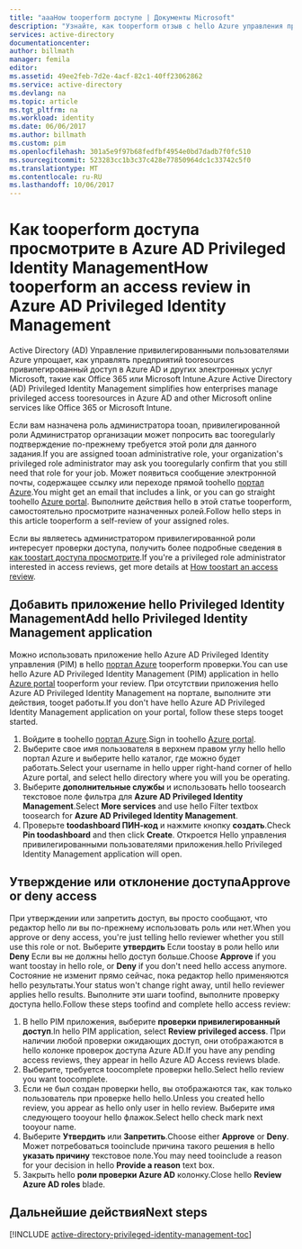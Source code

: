 ```yaml
---
title: "aaaHow tooperform доступе | Документы Microsoft"
description: "Узнайте, как tooperform отзыв с hello Azure управления привилегированными пользователями приложения."
services: active-directory
documentationcenter: 
author: billmath
manager: femila
editor: 
ms.assetid: 49ee2feb-7d2e-4acf-82c1-40ff23062862
ms.service: active-directory
ms.devlang: na
ms.topic: article
ms.tgt_pltfrm: na
ms.workload: identity
ms.date: 06/06/2017
ms.author: billmath
ms.custom: pim
ms.openlocfilehash: 301a5e9f97b68fedfbf4954e0bd7dadb7f0fc510
ms.sourcegitcommit: 523283cc1b3c37c428e77850964dc1c33742c5f0
ms.translationtype: MT
ms.contentlocale: ru-RU
ms.lasthandoff: 10/06/2017
---
```

# <a name="how-tooperform-an-access-review-in-azure-ad-privileged-identity-management"></a><span data-ttu-id="b31ae-103">Как tooperform доступа просмотрите в Azure AD Privileged Identity Management</span><span class="sxs-lookup"><span data-stu-id="b31ae-103">How tooperform an access review in Azure AD Privileged Identity Management</span></span>
<span data-ttu-id="b31ae-104">Active Directory (AD) Управление привилегированными пользователями Azure упрощает, как управлять предприятий tooresources привилегированный доступ в Azure AD и других электронных услуг Microsoft, такие как Office 365 или Microsoft Intune.</span><span class="sxs-lookup"><span data-stu-id="b31ae-104">Azure Active Directory (AD) Privileged Identity Management simplifies how enterprises manage privileged access tooresources in Azure AD and other Microsoft online services like Office 365 or Microsoft Intune.</span></span>  

<span data-ttu-id="b31ae-105">Если вам назначена роль администратора tooan, привилегированной роли Администратор организации может попросить вас tooregularly подтверждение по-прежнему требуется этой роли для данного задания.</span><span class="sxs-lookup"><span data-stu-id="b31ae-105">If you are assigned tooan administrative role, your organization's privileged role administrator may ask you tooregularly confirm that you still need that role for your job.</span></span> <span data-ttu-id="b31ae-106">Может появиться сообщение электронной почты, содержащее ссылку или переходе прямой toohello [портал Azure](https://portal.azure.com).</span><span class="sxs-lookup"><span data-stu-id="b31ae-106">You might get an email that includes a link, or you can go straight toohello [Azure portal](https://portal.azure.com).</span></span> <span data-ttu-id="b31ae-107">Выполните действия hello в этой статье tooperform, самостоятельно просмотрите назначенных ролей.</span><span class="sxs-lookup"><span data-stu-id="b31ae-107">Follow hello steps in this article tooperform a self-review of your assigned roles.</span></span>

<span data-ttu-id="b31ae-108">Если вы являетесь администратором привилегированной роли интересует проверки доступа, получить более подробные сведения в [как toostart доступа просмотрите](active-directory-privileged-identity-management-how-to-start-security-review.md).</span><span class="sxs-lookup"><span data-stu-id="b31ae-108">If you're a privileged role administrator interested in access reviews, get more details at [How toostart an access review](active-directory-privileged-identity-management-how-to-start-security-review.md).</span></span>

## <a name="add-hello-privileged-identity-management-application"></a><span data-ttu-id="b31ae-109">Добавить приложение hello Privileged Identity Management</span><span class="sxs-lookup"><span data-stu-id="b31ae-109">Add hello Privileged Identity Management application</span></span>
<span data-ttu-id="b31ae-110">Можно использовать приложение hello Azure AD Privileged Identity управления (PIM) в hello [портал Azure](https://portal.azure.com/) tooperform проверки.</span><span class="sxs-lookup"><span data-stu-id="b31ae-110">You can use hello Azure AD Privileged Identity Management (PIM) application in hello [Azure portal](https://portal.azure.com/) tooperform your review.</span></span>  <span data-ttu-id="b31ae-111">При отсутствии приложения hello Azure AD Privileged Identity Management на портале, выполните эти действия, tooget работы.</span><span class="sxs-lookup"><span data-stu-id="b31ae-111">If you don't have hello Azure AD Privileged Identity Management application on your portal, follow these steps tooget started.</span></span>

1. <span data-ttu-id="b31ae-112">Войдите в toohello [портал Azure](https://portal.azure.com/).</span><span class="sxs-lookup"><span data-stu-id="b31ae-112">Sign in toohello [Azure portal](https://portal.azure.com/).</span></span>
2. <span data-ttu-id="b31ae-113">Выберите свое имя пользователя в верхнем правом углу hello hello портал Azure и выберите hello каталог, где можно будет работать.</span><span class="sxs-lookup"><span data-stu-id="b31ae-113">Select your username in hello upper right-hand corner of hello Azure portal, and select hello directory where you will you be operating.</span></span>
3. <span data-ttu-id="b31ae-114">Выберите **дополнительные службы** и использовать hello toosearch текстовое поле фильтра для **Azure AD Privileged Identity Management**.</span><span class="sxs-lookup"><span data-stu-id="b31ae-114">Select **More services** and use hello Filter textbox toosearch for **Azure AD Privileged Identity Management**.</span></span>
4. <span data-ttu-id="b31ae-115">Проверьте **toodashboard ПИН-код** и нажмите кнопку **создать**.</span><span class="sxs-lookup"><span data-stu-id="b31ae-115">Check **Pin toodashboard** and then click **Create**.</span></span> <span data-ttu-id="b31ae-116">Откроется Hello управления привилегированными пользователями приложения.</span><span class="sxs-lookup"><span data-stu-id="b31ae-116">hello Privileged Identity Management application will open.</span></span>

## <a name="approve-or-deny-access"></a><span data-ttu-id="b31ae-117">Утверждение или отклонение доступа</span><span class="sxs-lookup"><span data-stu-id="b31ae-117">Approve or deny access</span></span>
<span data-ttu-id="b31ae-118">При утверждении или запретить доступ, вы просто сообщают, что редактор hello ли вы по-прежнему использовать роль или нет.</span><span class="sxs-lookup"><span data-stu-id="b31ae-118">When you approve or deny access, you're just telling hello reviewer whether you still use this role or not.</span></span> <span data-ttu-id="b31ae-119">Выберите **утвердить** Если toostay в роли hello или **Deny** Если вы не должны hello доступ больше.</span><span class="sxs-lookup"><span data-stu-id="b31ae-119">Choose **Approve** if you want toostay in hello role, or **Deny** if you don't need hello access anymore.</span></span> <span data-ttu-id="b31ae-120">Состояние не изменит прямо сейчас, пока редактор hello применяются hello результаты.</span><span class="sxs-lookup"><span data-stu-id="b31ae-120">Your status won't change right away, until hello reviewer applies hello results.</span></span>
<span data-ttu-id="b31ae-121">Выполните эти шаги toofind, выполните проверку доступа hello.</span><span class="sxs-lookup"><span data-stu-id="b31ae-121">Follow these steps toofind and complete hello access review:</span></span>

1. <span data-ttu-id="b31ae-122">В hello PIM приложения, выберите **проверки привилегированный доступ**.</span><span class="sxs-lookup"><span data-stu-id="b31ae-122">In hello PIM application, select **Review privileged access**.</span></span> <span data-ttu-id="b31ae-123">При наличии любой проверки ожидающих доступ, они отображаются в hello колонке проверок доступа Azure AD.</span><span class="sxs-lookup"><span data-stu-id="b31ae-123">If you have any pending access reviews, they appear in hello Azure AD Access reviews blade.</span></span>
2. <span data-ttu-id="b31ae-124">Выберите, требуется toocomplete проверки hello.</span><span class="sxs-lookup"><span data-stu-id="b31ae-124">Select hello review you want toocomplete.</span></span>
3. <span data-ttu-id="b31ae-125">Если не был создан проверки hello, вы отображаются так, как только пользователь при проверке hello hello.</span><span class="sxs-lookup"><span data-stu-id="b31ae-125">Unless you created hello review, you appear as hello only user in hello review.</span></span> <span data-ttu-id="b31ae-126">Выберите имя следующего tooyour hello флажок.</span><span class="sxs-lookup"><span data-stu-id="b31ae-126">Select hello check mark next tooyour name.</span></span>
4. <span data-ttu-id="b31ae-127">Выберите **Утвердить** или **Запретить**.</span><span class="sxs-lookup"><span data-stu-id="b31ae-127">Choose either **Approve** or **Deny**.</span></span> <span data-ttu-id="b31ae-128">Может потребоваться tooinclude причина такого решения в hello **указать причину** текстовое поле.</span><span class="sxs-lookup"><span data-stu-id="b31ae-128">You may need tooinclude a reason for your decision in hello **Provide a reason** text box.</span></span>  
5. <span data-ttu-id="b31ae-129">Закрыть hello **роли проверки Azure AD** колонку.</span><span class="sxs-lookup"><span data-stu-id="b31ae-129">Close hello **Review Azure AD roles** blade.</span></span>

<!--Every topic should have next steps and links toohello next logical set of content tookeep hello customer engaged-->
## <a name="next-steps"></a><span data-ttu-id="b31ae-130">Дальнейшие действия</span><span class="sxs-lookup"><span data-stu-id="b31ae-130">Next steps</span></span>
[!INCLUDE [active-directory-privileged-identity-management-toc](../../includes/active-directory-privileged-identity-management-toc.md)]

<!--Image references-->

[1]: ./media/active-directory-privileged-identity-management-configure/PIM_EnablePim.png
